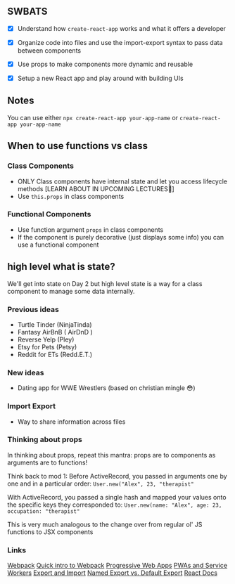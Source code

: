 ## SWBATS
- [X] Understand how `create-react-app` works and what it offers a developer
- [X] Organize code into files and use the import-export syntax to pass data between components
- [X] Use props to make components more dynamic and reusable
- [X] Setup a new React app and play around with building UIs


## Notes
You can use either `npx create-react-app your-app-name` or `create-react-app your-app-name`


## When to use functions vs class

### Class Components
- ONLY Class components have internal state and let you access lifecycle methods [LEARN ABOUT IN UPCOMING LECTURES🎉]
- Use `this.props` in class components

### Functional Components
- Use function argument `props` in class components
- If the component is purely decorative (just displays some info) you can use a functional component

## high level what is state?
We'll get into state on Day 2 but high level state is a way for a class component to manage some data internally. 

### Previous ideas
 - Turtle Tinder (NinjaTinda)
 - Fantasy AirBnB ( AirDnD )
 - Reverse Yelp (Pley)
 - Etsy for Pets (Petsy)
 - Reddit for ETs (Redd.E.T.)

### New ideas
- Dating app for WWE Wrestlers  (based on christian mingle 😳)

### Import Export
- Way to share information across files

### Thinking about props

In thinking about props, repeat this mantra: props are to components as arguments are to functions!

Think back to mod 1:
Before ActiveRecord, you passed in arguments one by one and in a particular order: `User.new("Alex", 23, "therapist"`

With ActiveRecord, you passed a single hash and mapped your values onto the specific keys they corresponded to:
`User.new(name: "Alex", age: 23, occupation: "therapist"`

This is very much analogous to the change over from regular ol' JS functions to JSX components

### Links
[Webpack](https://webpack.js.org/)
[Quick intro to Webpack](https://medium.com/the-self-taught-programmer/what-is-webpack-and-why-should-i-care-part-1-introduction-ca4da7d0d8dc)
[Progressive Web Apps](https://developer.mozilla.org/en-US/docs/Web/Progressive_web_apps/Introduction)
[PWAs and Service Workers](https://developer.mozilla.org/en-US/docs/Web/API/Service_Worker_API)
[Export and Import](https://alligator.io/js/modules-es6/)
[Named Export vs. Default Export](https://medium.com/@etherealm/named-export-vs-default-export-in-es6-affb483a0910)
[React Docs](https://reactjs.org/docs/create-a-new-react-app.html)